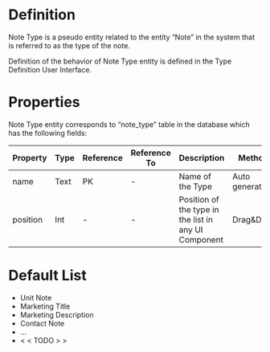 # Definition

Note Type is a pseudo entity related to the entity “Note” in the system that is referred to as the type of the note.

Definition of the behavior of Note Type entity is defined in the Type Definition User Interface.

# Properties

Note Type entity corresponds to “note_type” table in the database which has the following fields:

| Property  | Type   | Reference | Reference To | Description | Method
| ------    | ------ | ------    | ------       | ------      | ------
name|Text|PK|-|Name of the Type|Auto generated
position|Int|-|-|Position of the type in the list in any UI Component|Drag&Drop

# Default List

* Unit Note
* Marketing Title
* Marketing Description
* Contact Note
* …
* < < TODO > >
